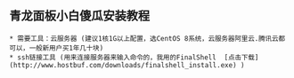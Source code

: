 青龙面板小白傻瓜安装教程
-------
    * 需要工具：云服务器 (建议1核1G以上配置，选CentOS 8系统，云服务器阿里云.腾讯云都可以，一般新用户买1年几十块)
    * ssh链接工具 (用来连接服务器来输入命令的，我用的FinalShell  [点击下载](http://www.hostbuf.com/downloads/finalshell_install.exe) )
